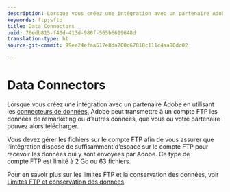 ```yaml
---
description: Lorsque vous créez une intégration avec un partenaire Adobe en utilisant les connecteurs de données, Adobe peut transmettre à un compte FTP les données de remarketing ou d’autres données, que vous ou votre partenaire pouvez alors télécharger.
keywords: ftp;sftp
title: Data Connectors
uuid: 76edb815-f40d-413d-986f-565b6619648d
translation-type: ht
source-git-commit: 99ee24efaa517e8da700c67818c111c4aa90dc02

---
```



# Data Connectors

Lorsque vous créez une intégration avec un partenaire Adobe en utilisant les [connecteurs de données](https://www.adobeexchange.com/experiencecloud.html), Adobe peut transmettre à un compte FTP les données de remarketing ou d’autres données, que vous ou votre partenaire pouvez alors télécharger.

Vous devez gérer les fichiers sur le compte FTP afin de vous assurer que l’intégration dispose de suffisamment d’espace sur le compte FTP pour recevoir les données qui y sont envoyées par Adobe. Ce type de compte FTP est limité à 2 Go ou 63 fichiers.

Pour en savoir plus sur les limites FTP et la conservation des données, voir [Limites FTP et conservation des données](/help/export/ftp-and-sftp/ftp-limits.md).
